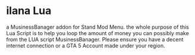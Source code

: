 # ilana Lua
a MusinessBanager addon for Stand Mod Menu.
the whole purpose of this Lua Script is to help you loop the amount of money you can possibly make from the LUA script MusinessBanager.
Please ensure you have a decent internet connection or a GTA 5 Account made under your region.
